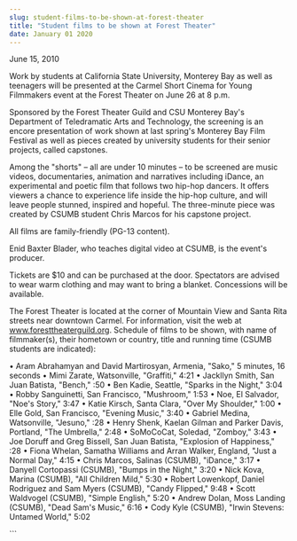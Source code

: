 ```yaml
---
slug: student-films-to-be-shown-at-forest-theater
title: "Student films to be shown at Forest Theater"
date: January 01 2020
---
```


 
<p>June 15, 2010</p>
<p>
  Work by students at California State University, Monterey Bay as well as
  teenagers will be presented at the Carmel Short Cinema for Young Filmmakers
  event at the Forest Theater on June 26 at 8 p.m.
</p>
<p>
  Sponsored by the Forest Theater Guild and CSU Monterey Bay's Department of
  Teledramatic Arts and Technology, the screening is an encore presentation of
  work shown at last spring's Monterey Bay Film Festival as well as pieces
  created by university students for their senior projects, called capstones.
</p>
<p>
  Among the "shorts" – all are under 10 minutes – to be screened are music
  videos, documentaries, animation and narratives including iDance, an
  experimental and poetic film that follows two hip-hop dancers. It offers
  viewers a chance to experience life inside the hip-hop culture, and will leave
  people stunned, inspired and hopeful. The three-minute piece was created by
  CSUMB student Chris Marcos for his capstone project.
</p>
<p>All films are family-friendly (PG-13 content).</p>
<p>
  Enid Baxter Blader, who teaches digital video at CSUMB, is the event's
  producer.
</p>
<p>
  Tickets are $10 and can be purchased at the door. Spectators are advised to
  wear warm clothing and may want to bring a blanket. Concessions will be
  available.
</p>
<p>
  The Forest Theater is located at the corner of Mountain View and Santa Rita
  streets near downtown Carmel. For information, visit the web at
  <a href="https://www.foresttheaterguild.org/">www.foresttheaterguild.org</a>.
  Schedule of films to be shown, with name of filmmaker(s), their hometown or
  country, title and running time (CSUMB students are indicated):
</p>
<p>
  • Aram Abrahamyan and David Martirosyan, Armenia, "Sako," 5 minutes, 16
  seconds • Mimi Zarate, Watsonville, "Graffiti," 4:21 • Jackllyn Smith, San
  Juan Batista, "Bench," :50 • Ben Kadie, Seattle, "Sparks in the Night," 3:04 •
  Robby Sanguinetti, San Francisco, "Mushroom," 1:53 • Noe, El Salvador, "Noe's
  Story," 3:47 • Katie Kirsch, Santa Clara, "Over My Shoulder," 1:00 • Elle
  Gold, San Francisco, "Evening Music," 3:40 • Gabriel Medina, Watsonville,
  "Jesuno," :28 • Henry Shenk, Kaelan Gilman and Parker Davis, Portland, "The
  Umbrella," 2:48 • SoMoCoCat, Soledad, "Zomboy," 3:43 • Joe Doruff and Greg
  Bissell, San Juan Batista, "Explosion of Happiness," :28 • Fiona Whelan,
  Samatha Williams and Arran Walker, England, "Just a Normal Day," 4:15 • Chris
  Marcos, Salinas (CSUMB), "iDance," 3:17 • Danyell Cortopassi (CSUMB), "Bumps
  in the Night," 3:20 • Nick Kova, Marina (CSUMB), "All Children Mild," 5:30 •
  Robert Lowenkopf, Daniel Rodriguez and Sam Myers (CSUMB), "Candy Flipped,"
  9:48 • Scott Waldvogel (CSUMB), "Simple English," 5:20 • Andrew Dolan, Moss
  Landing (CSUMB), "Dead Sam's Music," 6:16 • Cody Kyle (CSUMB), "Irwin Stevens:
  Untamed World," 5:02
</p>
<p></p>
<p></p>
<p></p>
<p></p>
```
